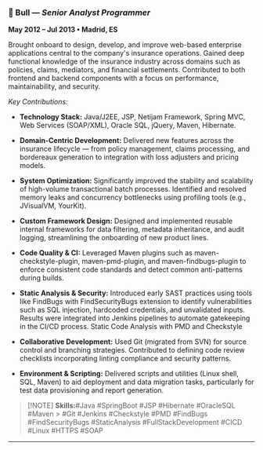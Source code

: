 ### 🚆 Bull — _Senior Analyst Programmer_

**May 2012 – Jul 2013 • Madrid, ES**

Brought onboard to design, develop, and improve web-based enterprise applications central to the
company's insurance operations. Gained deep functional knowledge of the insurance industry across
domains such as policies, claims, mediators, and financial settlements. Contributed to both frontend
and backend components with a focus on performance, maintainability, and security.

_Key Contributions:_

- **Technology Stack:** Java/J2EE, JSP, Netijam Framework, Spring MVC, Web Services (SOAP/XML),
  Oracle SQL, jQuery, Maven, Hibernate.

- **Domain-Centric Development:** Delivered new features across the insurance lifecycle — from
  policy management, claims processing, and bordereaux generation to integration with loss adjusters
  and pricing models.

- **System Optimization:** Significantly improved the stability and scalability of high-volume
  transactional batch processes. Identified and resolved memory leaks and concurrency bottlenecks
  using profiling tools (e.g., JVisualVM, YourKit).

- **Custom Framework Design:** Designed and implemented reusable internal frameworks for data
  filtering, metadata inheritance, and audit logging, streamlining the onboarding of new product
  lines.

- **Code Quality & CI:** Leveraged Maven plugins such as maven-checkstyle-plugin, maven-pmd-plugin,
  and maven-findbugs-plugin to enforce consistent code standards and detect common anti-patterns
  during builds.

- **Static Analysis & Security:** Introduced early SAST practices using tools like FindBugs with
  FindSecurityBugs extension to identify vulnerabilities such as SQL injection, hardcoded
  credentials, and unvalidated inputs. Results were integrated into Jenkins pipelines to automate
  gatekeeping in the CI/CD process. Static Code Analysis with PMD and Checkstyle

- **Collaborative Development:** Used Git (migrated from SVN) for source control and branching
  strategies. Contributed to defining code review checklists incorporating linting compliance and
  security patterns.

- **Environment & Scripting:** Delivered scripts and utilities (Linux shell, SQL, Maven) to aid
  deployment and data migration tasks, particularly for test data provisioning and report
  generation.

> [!NOTE] **Skills:**#Java #SpringBoot #JSP #Hibernate #OracleSQL #Maven > #Git #Jenkins #Checkstyle
> #PMD #FindBugs #FindSecurityBugs #StaticAnalysis #FullStackDevelopment #CICD #Linux #HTTPS #SOAP

---
